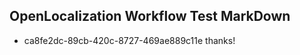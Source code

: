 ## OpenLocalization Workflow Test MarkDown
* ca8fe2dc-89cb-420c-8727-469ae889c11e thanks!

<!--HONumber=Aug16_HO4-->


